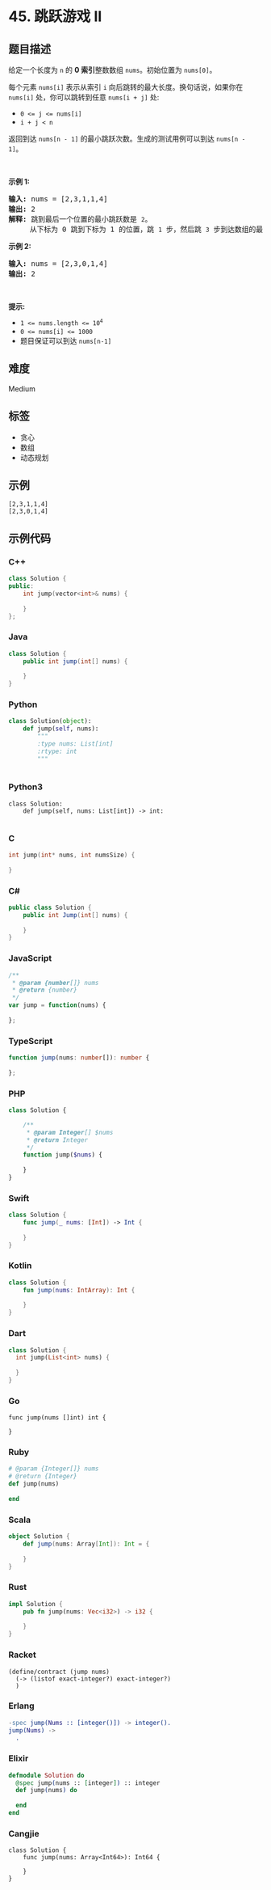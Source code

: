 # 45. 跳跃游戏 II

## 题目描述

<p>给定一个长度为 <code>n</code> 的 <strong>0 索引</strong>整数数组 <code>nums</code>。初始位置为 <code>nums[0]</code>。</p>

<p>每个元素 <code>nums[i]</code> 表示从索引 <code>i</code> 向后跳转的最大长度。换句话说，如果你在 <code>nums[i]</code> 处，你可以跳转到任意 <code>nums[i + j]</code> 处:</p>

<ul>
	<li><code>0 &lt;= j &lt;= nums[i]</code>&nbsp;</li>
	<li><code>i + j &lt; n</code></li>
</ul>

<p>返回到达&nbsp;<code>nums[n - 1]</code> 的最小跳跃次数。生成的测试用例可以到达 <code>nums[n - 1]</code>。</p>

<p>&nbsp;</p>

<p><strong>示例 1:</strong></p>

<pre>
<strong>输入:</strong> nums = [2,3,1,1,4]
<strong>输出:</strong> 2
<strong>解释:</strong> 跳到最后一个位置的最小跳跃数是 <code>2</code>。
&nbsp;    从下标为 0 跳到下标为 1 的位置，跳&nbsp;<code>1</code>&nbsp;步，然后跳&nbsp;<code>3</code>&nbsp;步到达数组的最后一个位置。
</pre>

<p><strong>示例 2:</strong></p>

<pre>
<strong>输入:</strong> nums = [2,3,0,1,4]
<strong>输出:</strong> 2
</pre>

<p>&nbsp;</p>

<p><strong>提示:</strong></p>

<ul>
	<li><code>1 &lt;= nums.length &lt;= 10<sup>4</sup></code></li>
	<li><code>0 &lt;= nums[i] &lt;= 1000</code></li>
	<li>题目保证可以到达&nbsp;<code>nums[n-1]</code></li>
</ul>


## 难度

Medium

## 标签

- 贪心
- 数组
- 动态规划

## 示例

```
[2,3,1,1,4]
[2,3,0,1,4]
```

## 示例代码

### C++

```cpp
class Solution {
public:
    int jump(vector<int>& nums) {
        
    }
};
```

### Java

```java
class Solution {
    public int jump(int[] nums) {
        
    }
}
```

### Python

```python
class Solution(object):
    def jump(self, nums):
        """
        :type nums: List[int]
        :rtype: int
        """
        
```

### Python3

```python3
class Solution:
    def jump(self, nums: List[int]) -> int:
        
```

### C

```c
int jump(int* nums, int numsSize) {
    
}
```

### C#

```csharp
public class Solution {
    public int Jump(int[] nums) {
        
    }
}
```

### JavaScript

```javascript
/**
 * @param {number[]} nums
 * @return {number}
 */
var jump = function(nums) {
    
};
```

### TypeScript

```typescript
function jump(nums: number[]): number {
    
};
```

### PHP

```php
class Solution {

    /**
     * @param Integer[] $nums
     * @return Integer
     */
    function jump($nums) {
        
    }
}
```

### Swift

```swift
class Solution {
    func jump(_ nums: [Int]) -> Int {
        
    }
}
```

### Kotlin

```kotlin
class Solution {
    fun jump(nums: IntArray): Int {
        
    }
}
```

### Dart

```dart
class Solution {
  int jump(List<int> nums) {
    
  }
}
```

### Go

```golang
func jump(nums []int) int {
    
}
```

### Ruby

```ruby
# @param {Integer[]} nums
# @return {Integer}
def jump(nums)
    
end
```

### Scala

```scala
object Solution {
    def jump(nums: Array[Int]): Int = {
        
    }
}
```

### Rust

```rust
impl Solution {
    pub fn jump(nums: Vec<i32>) -> i32 {
        
    }
}
```

### Racket

```racket
(define/contract (jump nums)
  (-> (listof exact-integer?) exact-integer?)
  )
```

### Erlang

```erlang
-spec jump(Nums :: [integer()]) -> integer().
jump(Nums) ->
  .
```

### Elixir

```elixir
defmodule Solution do
  @spec jump(nums :: [integer]) :: integer
  def jump(nums) do
    
  end
end
```

### Cangjie

```cangjie
class Solution {
    func jump(nums: Array<Int64>): Int64 {

    }
}
```


